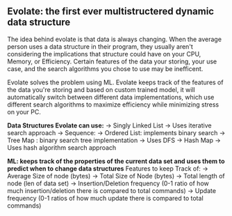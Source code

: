 ## Evolate: the first ever multistructered dynamic data structure

The idea behind evolate is that data is always changing. When the average person uses a data structure in their program, they usually aren't
considering the implications that structure could have on your CPU, Memory, or Efficiency. Certain features of the data your storing, your use case, and the search algorithms you chose to use may be inefficent. 

Evolate solves the problem using ML. Evolate keeps track of the features of the data you're storing and based on custom trained model, it will automatically switch between different data implementations, which use different search algorithms to maximize efficiency while minimizing stress on your PC. 

<b>Data Structures Evolate can use:</b>
    -> Singly Linked List
        -> Uses iterative search approach
    -> Sequence:
        -> Ordered List: implements binary search
    -> Tree Map : binary search tree implementation
        -> Uses DFS
    -> Hash Map
        -> Uses hash algorithm search approach

<b>ML: keeps track of the properties of the current data set and uses them to predict when to change data structures</b>
Features to keep Track of: 
    -> Average Size of node (bytes)
    -> Total Size of Node (bytes)
    -> Total length of node (len of data set)
    -> Insertion/Deletion frequency (0-1 ratio of how much insertion/deletion there is compared to total commands)
    -> Update frequency (0-1 ratios of how much update there is compared to total commands)